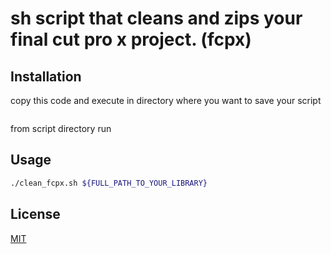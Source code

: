 # sh script that cleans and zips your final cut pro x project. (fcpx)

 

## Installation

copy this code and execute in directory where you want to save your script
```bash

```

from script directory run
## Usage
```bash
./clean_fcpx.sh ${FULL_PATH_TO_YOUR_LIBRARY}
```

## License
[MIT](https://choosealicense.com/licenses/mit/)